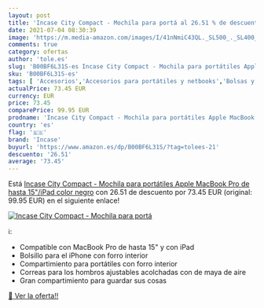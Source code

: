 ```yaml
---
layout: post
title: 'Incase City Compact - Mochila para portá al 26.51 % de descuento'
date: 2021-07-04 08:30:39
image: 'https://m.media-amazon.com/images/I/41nNmiC43QL._SL500_._SL400_.jpg'
comments: true
category: ofertas
author: 'tole.es'
slug: 'B00BF6L31S-es Incase City Compact - Mochila para portátiles Apple...'
sku: 'B00BF6L31S-es'
tags: [ 'Accesorios','Accesorios para portátiles y netbooks','Bolsas y fundas para portátiles y netbooks','Informática','Mochilas para portátiles y netbooks','apple','incase', ]
actualPrice: 73.45 EUR
currency: EUR
price: 73.45
comparePrice: 99.95 EUR
prodname: 'Incase City Compact - Mochila para portátiles Apple MacBook Pro de hasta 15"/iPad  color negro'
country: 'es'
flag: '🇪🇸'
brand: 'Incase'
buyurl: 'https://www.amazon.es/dp/B00BF6L31S/?tag=tolees-21'
descuento: '26.51'
average: '73.45'
---
```


Está [Incase City Compact - Mochila para portátiles Apple MacBook Pro de hasta 15"/iPad  color negro](https://www.amazon.es/dp/B00BF6L31S/?tag=tolees-21) con 26.51 de descuento por 73.45 EUR (original: 99.95 EUR) en el siguiente enlace!

[![Incase City Compact - Mochila para portá](https://m.media-amazon.com/images/I/41nNmiC43QL._SL500_._SL400_.jpg)](https://www.amazon.es/dp/B00BF6L31S/?tag=tolees-21)

ℹ️:

- Compatible con MacBook Pro de hasta 15" y con iPad
- Bolsillo para el iPhone con forro interior
- Compartimiento para portátiles con forro interior
- Correas para los hombros ajustables acolchadas con de maya de aire
- Gran compartimiento para guardar sus cosas

[🛒 Ver la oferta!!](https://www.amazon.es/dp/B00BF6L31S/?tag=tolees-21)
